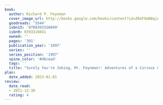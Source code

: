 ```yaml
---
book:
  author: Richard P. Feynman
  cover_image_url: http://books.google.com/books/content?id=ZRoF9aN8qjAC&printsec=frontcover&img=1&zoom=1&source=gbs_api
  goodreads: '5544'
  isbn13: '9780393316049'
  isbn9: 0393316041
  owned: ''
  pages: '391'
  publication_year: '1997'
  series: ''
  series_position: '1997'
  spine_color: '#d6cead'
  tags: ''
  title: "Surely You're Joking, Mr. Feynman!: Adventures of a Curious Character"
plan:
  date_added: 2023-01-01
review:
  date_read:
  - 2011-12-30
  rating: 4
---
```

